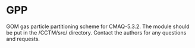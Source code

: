 # GPP
GOM gas particle partitioning scheme for CMAQ-5.3.2. The module should be put in the /CCTM/src/ directory. Contact the authors for any questions and requests. 
